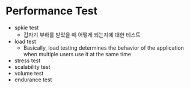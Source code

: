 # Performance Test

- spkie test
  - 갑자기 부하를 받았을 때 어떻게 되는지에 대한 테스트
- load test
  - Basically, load testing determines the behavior of the application when multiple users use it at the same time
- stress test
- scalability test
- volume test
- endurance test
